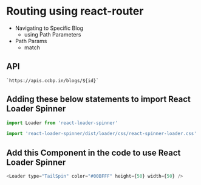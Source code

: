 # Routing using react-router 

- Navigating to Specific Blog
  - using Path Parameters
- Path Params
  - match

## API

```
`https://apis.ccbp.in/blogs/${id}`

```

## Adding these below statements  to import React Loader Spinner

```js
import Loader from 'react-loader-spinner'

import 'react-loader-spinner/dist/loader/css/react-spinner-loader.css'
```

## Add this Component in the code to use React Loader Spinner

```js
<Loader type="TailSpin" color="#00BFFF" height={50} width={50} />
```

